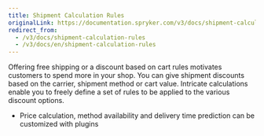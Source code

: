 ```yaml
---
title: Shipment Calculation Rules
originalLink: https://documentation.spryker.com/v3/docs/shipment-calculation-rules
redirect_from:
  - /v3/docs/shipment-calculation-rules
  - /v3/docs/en/shipment-calculation-rules
---
```


Offering free shipping or a discount based on cart rules motivates customers to spend more in your shop. You can give shipment discounts based on the carrier, shipment method or cart value. Intricate calculations enable you to freely define a set of rules to be applied to the various discount options.

- Price calculation, method availability and delivery time prediction can be customized with plugins
